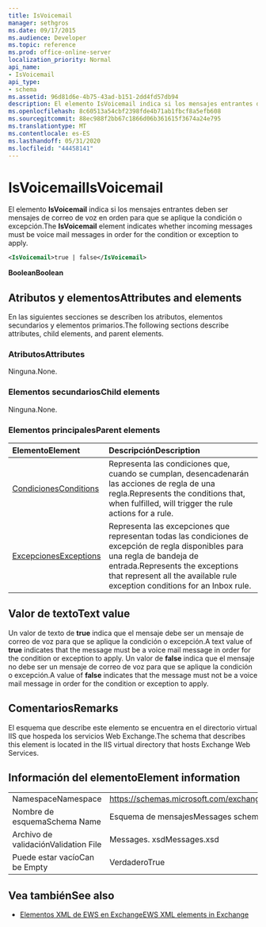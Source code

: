 ```yaml
---
title: IsVoicemail
manager: sethgros
ms.date: 09/17/2015
ms.audience: Developer
ms.topic: reference
ms.prod: office-online-server
localization_priority: Normal
api_name:
- IsVoicemail
api_type:
- schema
ms.assetid: 96d81d6e-4b75-43ad-b151-2dd4fd57db94
description: El elemento IsVoicemail indica si los mensajes entrantes deben ser mensajes de correo de voz en orden para que se aplique la condición o excepción.
ms.openlocfilehash: 8c60513a54cbf2398fde4b71ab1fbcf8a5efb608
ms.sourcegitcommit: 88ec988f2bb67c1866d06b361615f3674a24e795
ms.translationtype: MT
ms.contentlocale: es-ES
ms.lasthandoff: 05/31/2020
ms.locfileid: "44458141"
---
```

# <a name="isvoicemail"></a><span data-ttu-id="c857b-103">IsVoicemail</span><span class="sxs-lookup"><span data-stu-id="c857b-103">IsVoicemail</span></span>

<span data-ttu-id="c857b-104">El elemento **IsVoicemail** indica si los mensajes entrantes deben ser mensajes de correo de voz en orden para que se aplique la condición o excepción.</span><span class="sxs-lookup"><span data-stu-id="c857b-104">The **IsVoicemail** element indicates whether incoming messages must be voice mail messages in order for the condition or exception to apply.</span></span> 
  
```XML
<IsVoicemail>true | false</IsVoicemail>
```

 <span data-ttu-id="c857b-105">**Boolean**</span><span class="sxs-lookup"><span data-stu-id="c857b-105">**Boolean**</span></span>
## <a name="attributes-and-elements"></a><span data-ttu-id="c857b-106">Atributos y elementos</span><span class="sxs-lookup"><span data-stu-id="c857b-106">Attributes and elements</span></span>

<span data-ttu-id="c857b-107">En las siguientes secciones se describen los atributos, elementos secundarios y elementos primarios.</span><span class="sxs-lookup"><span data-stu-id="c857b-107">The following sections describe attributes, child elements, and parent elements.</span></span>
  
### <a name="attributes"></a><span data-ttu-id="c857b-108">Atributos</span><span class="sxs-lookup"><span data-stu-id="c857b-108">Attributes</span></span>

<span data-ttu-id="c857b-109">Ninguna.</span><span class="sxs-lookup"><span data-stu-id="c857b-109">None.</span></span>
  
### <a name="child-elements"></a><span data-ttu-id="c857b-110">Elementos secundarios</span><span class="sxs-lookup"><span data-stu-id="c857b-110">Child elements</span></span>

<span data-ttu-id="c857b-111">Ninguna.</span><span class="sxs-lookup"><span data-stu-id="c857b-111">None.</span></span>
  
### <a name="parent-elements"></a><span data-ttu-id="c857b-112">Elementos principales</span><span class="sxs-lookup"><span data-stu-id="c857b-112">Parent elements</span></span>

|<span data-ttu-id="c857b-113">**Elemento**</span><span class="sxs-lookup"><span data-stu-id="c857b-113">**Element**</span></span>|<span data-ttu-id="c857b-114">**Descripción**</span><span class="sxs-lookup"><span data-stu-id="c857b-114">**Description**</span></span>|
|:-----|:-----|
|[<span data-ttu-id="c857b-115">Condiciones</span><span class="sxs-lookup"><span data-stu-id="c857b-115">Conditions</span></span>](conditions.md) <br/> |<span data-ttu-id="c857b-116">Representa las condiciones que, cuando se cumplan, desencadenarán las acciones de regla de una regla.</span><span class="sxs-lookup"><span data-stu-id="c857b-116">Represents the conditions that, when fulfilled, will trigger the rule actions for a rule.</span></span>  <br/> |
|[<span data-ttu-id="c857b-117">Excepciones</span><span class="sxs-lookup"><span data-stu-id="c857b-117">Exceptions</span></span>](exceptions.md) <br/> |<span data-ttu-id="c857b-118">Representa las excepciones que representan todas las condiciones de excepción de regla disponibles para una regla de bandeja de entrada.</span><span class="sxs-lookup"><span data-stu-id="c857b-118">Represents the exceptions that represent all the available rule exception conditions for an Inbox rule.</span></span>  <br/> |
   
## <a name="text-value"></a><span data-ttu-id="c857b-119">Valor de texto</span><span class="sxs-lookup"><span data-stu-id="c857b-119">Text value</span></span>

<span data-ttu-id="c857b-120">Un valor de texto de **true** indica que el mensaje debe ser un mensaje de correo de voz para que se aplique la condición o excepción.</span><span class="sxs-lookup"><span data-stu-id="c857b-120">A text value of **true** indicates that the message must be a voice mail message in order for the condition or exception to apply.</span></span> <span data-ttu-id="c857b-121">Un valor de **false** indica que el mensaje no debe ser un mensaje de correo de voz para que se aplique la condición o excepción.</span><span class="sxs-lookup"><span data-stu-id="c857b-121">A value of **false** indicates that the message must not be a voice mail message in order for the condition or exception to apply.</span></span> 
  
## <a name="remarks"></a><span data-ttu-id="c857b-122">Comentarios</span><span class="sxs-lookup"><span data-stu-id="c857b-122">Remarks</span></span>

<span data-ttu-id="c857b-123">El esquema que describe este elemento se encuentra en el directorio virtual IIS que hospeda los servicios Web Exchange.</span><span class="sxs-lookup"><span data-stu-id="c857b-123">The schema that describes this element is located in the IIS virtual directory that hosts Exchange Web Services.</span></span>
  
## <a name="element-information"></a><span data-ttu-id="c857b-124">Información del elemento</span><span class="sxs-lookup"><span data-stu-id="c857b-124">Element information</span></span>

|||
|:-----|:-----|
|<span data-ttu-id="c857b-125">Namespace</span><span class="sxs-lookup"><span data-stu-id="c857b-125">Namespace</span></span>  <br/> |https://schemas.microsoft.com/exchange/services/2006/messages  <br/> |
|<span data-ttu-id="c857b-126">Nombre de esquema</span><span class="sxs-lookup"><span data-stu-id="c857b-126">Schema Name</span></span>  <br/> |<span data-ttu-id="c857b-127">Esquema de mensajes</span><span class="sxs-lookup"><span data-stu-id="c857b-127">Messages schema</span></span>  <br/> |
|<span data-ttu-id="c857b-128">Archivo de validación</span><span class="sxs-lookup"><span data-stu-id="c857b-128">Validation File</span></span>  <br/> |<span data-ttu-id="c857b-129">Messages. xsd</span><span class="sxs-lookup"><span data-stu-id="c857b-129">Messages.xsd</span></span>  <br/> |
|<span data-ttu-id="c857b-130">Puede estar vacío</span><span class="sxs-lookup"><span data-stu-id="c857b-130">Can be Empty</span></span>  <br/> |<span data-ttu-id="c857b-131">Verdadero</span><span class="sxs-lookup"><span data-stu-id="c857b-131">True</span></span>  <br/> |
   
## <a name="see-also"></a><span data-ttu-id="c857b-132">Vea también</span><span class="sxs-lookup"><span data-stu-id="c857b-132">See also</span></span>



- [<span data-ttu-id="c857b-133">Elementos XML de EWS en Exchange</span><span class="sxs-lookup"><span data-stu-id="c857b-133">EWS XML elements in Exchange</span></span>](ews-xml-elements-in-exchange.md)

